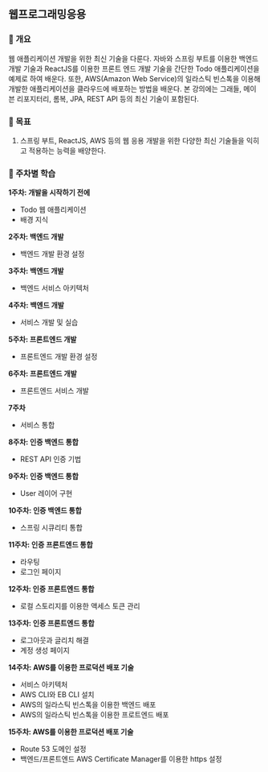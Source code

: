 웹프로그래밍응용
---
### 📍 개요
웹 애플리케이션 개발을 위한 최신 기술을 다룬다. 자바와 스프링 부트를 이용한 백엔드 개발 기술과 ReactJS를 이용한 프론트 엔드 개발 기술을 간단한 Todo 애플리케이션을 예제로 하여 배운다. 또한, AWS(Amazon Web Service)의 일라스틱 빈스톡을 이용해 개발한 애플리케이션을 클라우드에 배포하는 방법을 배운다. 본 강의에는 그래들, 메이븐 리포지터리, 롬복, JPA, REST API 등의 최신 기술이 포함된다.
### 📍 목표
1. 스프링 부트, ReactJS, AWS 등의 웹 응용 개발을 위한 다양한 최신 기술들을 익히고 적용하는 능력을 배양한다.

### 📍 주차별 학습
**1주차: 개발을 시작하기 전에**
- Todo 웹 애플리케이션
- 배경 지식

**2주차: 백엔드 개발**
- 백엔드 개발 환경 설정

**3주차: 백엔드 개발**
- 백엔드 서비스 아키텍처

**4주차: 백엔드 개발**
- 서비스 개발 및 실습

**5주차: 프론트엔드 개발**
- 프론트엔드 개발 환경 설정

**6주차: 프론트엔드 개발**
- 프론트엔드 서비스 개발

**7주차**
- 서비스 통합

**8주차: 인증 백엔드 통합**
- REST API 인증 기법

**9주차: 인증 백엔드 통합**
- User 레이어 구현

**10주차: 인증 백엔드 통합**
- 스프링 시큐리티 통합

**11주차: 인증 프론트엔드 통합**
- 라우팅
- 로그인 페이지

**12주차: 인증 프론트엔드 통합**
- 로컬 스토리지를 이용한 액세스 토큰 관리

**13주차: 인증 프론트엔드 통합**
- 로그아웃과 글리치 해결
- 계정 생성 페이지

**14주차: AWS를 이용한 프로덕션 배포 기술**
- 서비스 아키텍처
- AWS CLI와 EB CLI 설치
- AWS의 일라스틱 빈스톡을 이용한 백엔드 배포
- AWS의 일라스틱 빈스톡을 이용한 프로트엔드 배포

**15주차: AWS를 이용한 프로덕션 배포 기술**
- Route 53 도메인 설정
- 백엔드/프론트엔드 AWS Certificate Manager를 이용한 https 설정
